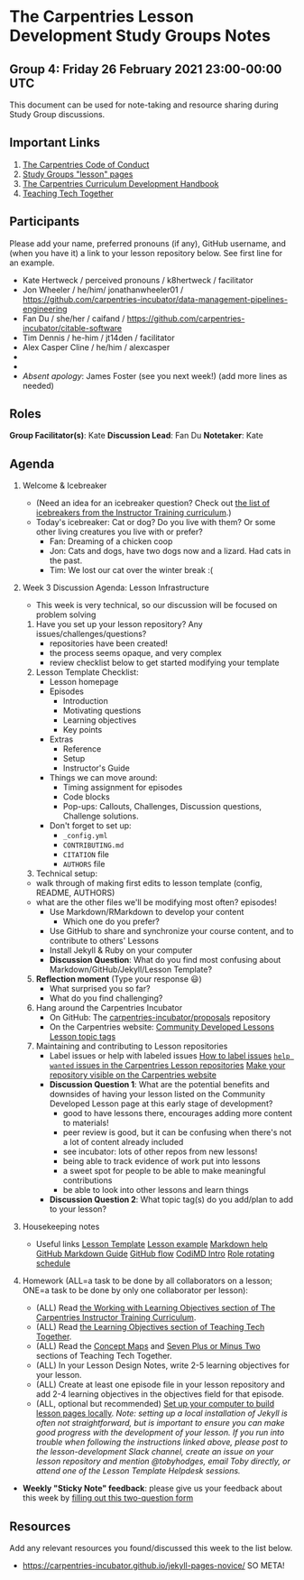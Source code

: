 # The Carpentries Lesson Development Study Groups Notes

## Group 4: Friday 26 February 2021 23:00-00:00 UTC


This document can be used for note-taking and resource sharing during Study Group discussions.

## Important Links

1. [The Carpentries Code of Conduct](https://docs.carpentries.org/topic_folders/policies/code-of-conduct.html)
1. [Study Groups "lesson" pages](https://carpentries-incubator.github.io/study-groups/index.html)
1. [The Carpentries Curriculum Development Handbook](https://cdh.carpentries.org)
1. [Teaching Tech Together](https://teachtogether.tech/)

## Participants

Please add your name, preferred pronouns (if any), GitHub username, and (when you have it) a link to your lesson repository below. See first line for an example.

- Kate Hertweck / perceived pronouns / k8hertweck / facilitator
- Jon Wheeler / he/him/ jonathanwheeler01 / https://github.com/carpentries-incubator/data-management-pipelines-engineering
- Fan Du / she/her / caifand / https://github.com/carpentries-incubator/citable-software
- Tim Dennis / he-him / jt14den / facilitator 
- Alex Casper Cline / he/him / alexcasper
- 
- 
- _Absent apology_: James Foster (see you next week!)
(add more lines as needed)

## Roles

**Group Facilitator(s)**: Kate
**Discussion Lead**: Fan Du
**Notetaker**: Kate

## Agenda

1. Welcome & Icebreaker 
    - (Need an idea for an icebreaker question? Check out [the list of icebreakers from the Instructor Training curriculum](https://carpentries.github.io/instructor-training/icebreakers/index.html).)
    - Today's icebreaker: Cat or dog? Do you live with them? Or some other living creatures you live with or prefer?
        - Fan: Dreaming of a chicken coop
        - Jon: Cats and dogs, have two dogs now and a lizard. Had cats in the past.
        - Tim: We lost our cat over the winter break :(

2. Week 3 Discussion Agenda: Lesson Infrastructure
    - This week is very technical, so our discussion will be focused on problem solving
    1. Have you set up your lesson repository? Any issues/challenges/questions?
        - repositories have been created!
        - the process seems opaque, and very complex
        - review checklist below to get started modifying your template
    3. Lesson Template Checklist:
        * Lesson homepage
        * Episodes
            * Introduction
            * Motivating questions
            * Learning objectives
            * Key points
        * Extras
            * Reference
            * Setup
            * Instructor's Guide
        * Things we can move around:
            * Timing assignment for episodes
            * Code blocks
            * Pop-ups: Callouts, Challenges, Discussion questions, Challenge solutions.
        * Don't forget to set up:
            * `_config.yml`
            * `CONTRIBUTING.md`
            * `CITATION` file
            * `AUTHORS` file
    4. Technical setup: 
    - walk through of making first edits to lesson template (config, README, AUTHORS)
    - what are the other files we'll be modifying most often? episodes!
        * Use Markdown/RMarkdown to develop your content 
            * Which one do you prefer?
        * Use GitHub to share and synchronize your course content, and to contribute to others' Lessons
        * Install Jekyll & Ruby on your computer
        * **Discussion Question**: What do you find most confusing about Markdown/GitHub/Jekyll/Lesson Template?
    5. **Reflection moment** (Type your response :smiley:)
        * What surprised you so far?
        * What do you find challenging?
    6. Hang around the Carpentries Incubator
        * On GitHub: The [carpentries-incubator/proposals](https://github.com/carpentries-incubator/proposals/) repository
        * On the Carpentries website: [Community Developed Lessons](https://carpentries.org/community-lessons/)
        [Lesson topic tags](https://docs.google.com/spreadsheets/d/1KkmBtCu4PaNb5nzJAD82UHcfHQlaPY84qPVxw8WO8es/edit#gid=1895634731)
    1. Maintaining and contributing to Lesson repositories
        * Label issues or help with labeled issues
        [How to label issues](https://docs.carpentries.org/topic_folders/maintainers/github_labels.html)
        [`help wanted` issues in the Carpentries Lesson repositories](https://carpentries.org/help-wanted-issues/#for-maintainers)
        [Make your repository visible on the Carpentries website](https://carpentries.org/help-wanted-issues/#for-maintainers)
        * **Discussion Question 1**: What are the potential benefits and downsides of having your lesson listed on the Community Developed Lesson page at this early stage of development?
            - good to have lessons there, encourages adding more content to materials!
            - peer review is good, but it can be confusing when there's not a lot of content already included
            - see incubator: lots of other repos from new lessons!
            - being able to track evidence of work put into lessons
            - a sweet spot for people to be able to make meaningful contributions
            - be able to look into other lessons and learn things
        * **Discussion Question 2**: What topic tag(s) do you add/plan to add to your lesson?

3. Housekeeping notes
    - Useful links
    [Lesson Template](https://carpentries.github.io/lesson-example/setup.html)
    [Lesson example](https://carpentries.github.io/lesson-example/)
    [Markdown help](https://commonmark.org/help/)
    [GitHub Markdown Guide](https://guides.github.com/features/mastering-markdown/)
    [GitHub flow](https://guides.github.com/introduction/flow/)
    [CodiMD Intro](https://codimd.carpentries.org/features)
    [Role rotating schedule](https://docs.google.com/spreadsheets/d/1nk6sUI00XGPKL7eNms0VNfcSySpElUDtI3utejXBRC8/edit?usp=sharing)

4. Homework (ALL=a task to be done by all collaborators on a lesson; ONE=a task to be done by only one collaborator per lesson):
    - (ALL) Read [the Working with Learning Objectives section of The Carpentries Instructor Training Curriculum](https://carpentries.github.io/instructor-training/15-lesson-study/index.html#working-with-learning-objectives).
    - (ALL) Read [the Learning Objectives section of Teaching Tech Together](http://teachtogether.tech/en/index.html#s:process-objectives).
    - (ALL) Read the [Concept Maps](http://teachtogether.tech/en/index.html#s:memory-concept-maps) and [Seven Plus or Minus Two](http://teachtogether.tech/en/index.html#s:memory-seven-plus-or-minus) sections of Teaching Tech Together.
    - (ALL) In your Lesson Design Notes, write 2-5 learning objectives for your lesson.
    - (ALL) Create at least one episode file in your lesson repository and add 2-4 learning objectives in the objectives field for that episode.
    - (ALL, optional but recommended) [Set up your computer to build lesson pages locally](https://carpentries.github.io/lesson-example/setup.html#setup-for-local-rendering-of-the-lessons-optional).
        _Note: setting up a local installation of Jekyll is often not straightforward, but is important to ensure you can make good progress with the development of your lesson. If you run into trouble when following the instructions linked above, please post to the lesson-development Slack channel, create an issue on your lesson repository and mention @tobyhodges, email Toby directly, or attend one of the Lesson Template Helpdesk sessions._

- **Weekly "Sticky Note" feedback**: please give us your feedback about this week by [filling out this two-question form][sticky-notes-link]

## Resources
Add any relevant resources you found/discussed this week to the list below.

- https://carpentries-incubator.github.io/jekyll-pages-novice/ SO META!

[sticky-notes-link]: https://forms.gle/DCMSDeWCxwU45Q246